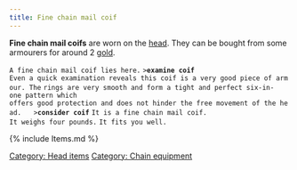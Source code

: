 ```yaml
---
title: Fine chain mail coif
---
```


**Fine chain mail coifs** are worn on the [head](head "wikilink"). They
can be bought from some armourers for around 2 [gold](gold "wikilink").

`A fine chain mail coif lies here.`
`>`**`examine coif`**
`Even a quick examination reveals this coif is a very good piece of armour. The`
`rings are very smooth and form a tight and perfect six-in-one pattern which `
`offers good protection and does not hinder the free movement of the head. `
` `
`>`**`consider coif`**
`It is a fine chain mail coif.`
`It weighs four pounds.`
`It fits you well.`

{% include Items.md %}

[Category: Head items](Category:_Head_items "wikilink") [Category: Chain
equipment](Category:_Chain_equipment "wikilink")